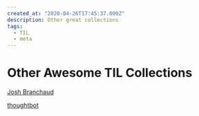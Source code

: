 ```yaml
---
created_at: "2020-04-26T17:45:37.000Z"
description: Other great collections
tags:
  - TIL
  - meta
---
```


# Other Awesome TIL Collections

[Josh Branchaud](https://github.com/jbranchaud/til)

[thoughtbot](https://github.com/thoughtbot/til)
